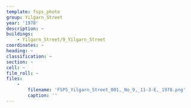 ```yaml
---
template: fsps_photo
group: Yilgarn_Street
year: '1978'
description: ~
buildings:
    - Yilgarn_Street/9_Yilgarn_Street
coordinates: ~
heading: ~
classification: ~
section: ~
cell: ~
film_roll: ~
files:
    -
        filename: 'FSPS_Yilgarn_Street_001,_No_9,_11-3-E,_1978.png'
        caption: ''
---
```


